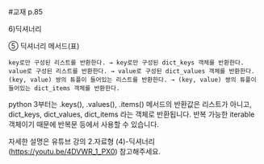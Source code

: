 #교재 p.85 

6)딕셔너리
 
 ⑤ 딕셔너리 메서드(표)
 

```
key로만 구성된 리스트를 반환한다. → key로만 구성된 dict_keys 객체를 반환한다. 
value로 구성된 리스트를 반환한다. → value로 구성된 dict_values 객체를 반환한다. 
(key, value) 쌍의 튜플이 들어있는 리스트를 반환한다. → (key, value) 쌍의 튜플이 들어있는 dict_items 객체를 반환한다.
```



python 3부터는 .keys(), .values(), .items() 메서드의 반환값은 리스트가 아니고, dict_keys, dict_values, dict_items 라는 객체로 반환됩니다.
반복 가능한 iterable 객체이기 때문에 반복문 등에서 사용할 수 있습니다. 

자세한 설명은 유튜브 강의 2.자료형 (4)-딕셔너리(https://youtu.be/4DVWR_1_PX0) 참고해주세요.